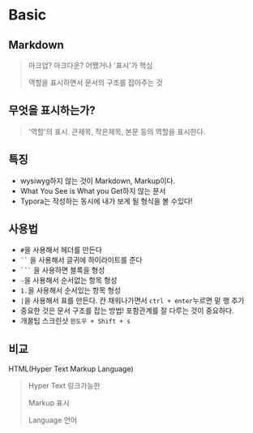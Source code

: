 # Basic

## Markdown

> 마크업? 마크다운? 어쨌거나 '표시'가 핵심
>
> 역할을 표시하면서 문서의 구조를 잡아주는 것

## 무엇을 표시하는가?

> '역할'의 표시. 큰제목, 작은제목, 본문 등의 역할을 표시한다.

## 특징

- wysiwyg하지 않는 것이 Markdown, Markup이다.
- What You See is What you Get하지 않는 문서
- Typora는 작성하는 동시에 내가 보게 될 형식을 볼 수있다!

## 사용법

- `#`을 사용해서 헤더를 만든다
- ` `` ` 을 사용해서 글귀에 하이라이트를 준다
- ` ``` ` 을 사용하면 블록을 형성
- `-`을 사용해서 순서없는 항목 형성
- `1.`을 사용해서 순서있는 항목 형성
- `|`을 사용해서 표를 만든다. 칸 채워나가면서 `ctrl + enter`누르면 밑 행 추가
- 중요한 것은 문서 구조를 잡는 방법! 포함관계를 잘 다루는 것이 중요하다.
- 개꿀팁 스크린샷 `윈도우 + Shift + s`

## 비교

HTML(Hyper Text Markup Language)

> Hyper Text 링크가능한
>
> Markup 표시
>
> Language 언어